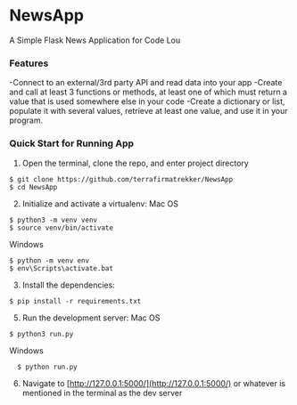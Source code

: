 # NewsApp
A Simple Flask News Application for Code Lou

### Features
-Connect to an external/3rd party API and read data into your app
-Create and call at least 3 functions or methods, at least one of which must return a value that is used somewhere else in your code
-Create a dictionary or list, populate it with several values, retrieve at least one value, and use it in your program.

### Quick Start for Running App

1. Open the terminal, clone the repo, and enter project directory
  ```
  $ git clone https://github.com/terrafirmatrekker/NewsApp
  $ cd NewsApp
  ```

2. Initialize and activate a virtualenv:
Mac OS

  ```
  $ python3 -m venv venv
  $ source venv/bin/activate
  ```
Windows

  ```
  $ python -m venv env
  $ env\Scripts\activate.bat
  ```
3. Install the dependencies:
  ```
  $ pip install -r requirements.txt
  ```

5. Run the development server:
Mac OS
  ```
  $ python3 run.py
  ```
Windows
```
  $ python run.py
  ```
6. Navigate to [http://127.0.0.1:5000/](http://127.0.0.1:5000/) or whatever is mentioned in the terminal as the dev server

